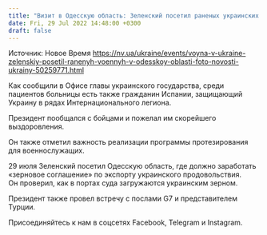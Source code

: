 ```yaml
---
title: "Визит в Одесскую область: Зеленский посетил раненых украинских военных"
date: Fri, 29 Jul 2022 14:48:00 +0300
draft: false
---
```

Источник: Новое Время https://nv.ua/ukraine/events/voyna-v-ukraine-zelenskiy-posetil-ranenyh-voennyh-v-odesskoy-oblasti-foto-novosti-ukrainy-50259771.html


 Как сообщили в Офисе главы украинского государства, среди пациентов больницы есть также гражданин Испании, защищающий Украину в рядах Интернационального легиона.

Президент пообщался с бойцами и пожелал им скорейшего выздоровления.

Он также отметил важность реализации программы протезирования для военнослужащих.

29 июля Зеленский посетил Одесскую область, где должно заработать «зерновое соглашение» по экспорту украинского продовольствия. Он проверил, как в портах суда загружаются украинским зерном.

Президент также провел встречу с послами G7 и представителем Турции.

Присоединяйтесь к нам в соцсетях Facebook, Telegram и Instagram.
